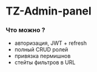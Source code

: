 # TZ-Admin-panel

### Что можно ?
- авторизация, JWT + refresh
- полный CRUD ролей
- привязка пермишнов
- стейты фильтров в URL
